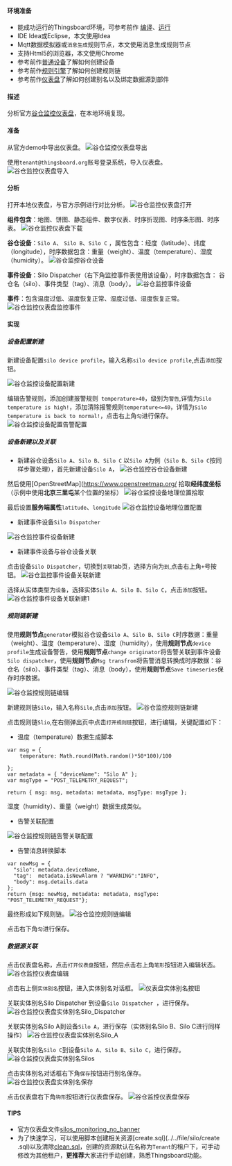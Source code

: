 #### 环境准备

- 能成功运行的Thingsboard环境，可参考前作 [编译](编译.md)、[运行](运行.md)
- IDE Idea或Eclipse，本文使用Idea
- Mqtt数据模拟器或`消息生成`规则节点，本文使用消息生成规则节点
- 支持Html5的浏览器，本文使用Chrome
- 参考前作[普通设备](普通设备.md)了解如何创建设备
- 参考前作[规则引擎](规则引擎.md)了解如何创建规则链
- 参考前作[仪表盘](仪表盘.md)了解如何创建别名以及绑定数据源到部件

#### 描述
分析官方[谷仓监控仪表盘](https://demo.thingsboard.io/dashboard/198c2b60-0edc-11e7-942c-bb0136cc33d0?publicId=963ab470-34c9-11e7-a7ce-bb0136cc33d0)，在本地环境复现。

#### 准备
从官方demo中导出仪表盘。
![谷仓监控仪表盘导出](../../image/谷仓监控仪表盘导出.png)

使用`tenant@thingsboard.org`账号登录系统，导入仪表盘。
![谷仓监控仪表盘导入](../../image/谷仓监控仪表盘导入.png)

#### 分析
打开本地仪表盘，与官方示例进行对比分析。
![谷仓监控仪表盘打开](../../image/谷仓监控仪表盘打开.png)

**组件包含**：地图、饼图、静态组件、数字仪表、时序折现图、时序条形图、时序表。
![谷仓监控仪表盘下载](../../image/谷仓监控仪表盘.png)

**谷仓设备**：`Silo A`、 `Silo B`、`Silo C` ，属性包含：经度（latitude）、纬度（longitude），时序数据包含：重量（weight）、温度（temperature）、湿度（humidity）。
![谷仓监控谷仓设备](../../image/谷仓监控谷仓设备.png)

**事件设备**：Silo Dispatcher（右下角监控事件表使用该设备），时序数据包含： 谷仓名（silo）、事件类型（tag）、消息（body）。
![谷仓监控事件设备](../../image/谷仓监控事件设备.png)

**事件**：包含温度过低、温度恢复正常、湿度过低、湿度恢复正常。
![谷仓监控仪表盘监控事件](../../image/谷仓监控仪表盘监控事件.png)

#### 实现

##### 设备配置新建
新建设备配置`silo device profile`，输入名称`silo device profile`,点击`添加`按钮。

![谷仓监控设备配置新建](../../image/谷仓监控设备配置新建.png)

编辑告警规则，添加创建报警规则` temperature>40`，级别为`警告`,详情为`Silo temperature is high!`，添加清除报警规则`temperature<=40`，详情为`Silo temperature is back to normal!`，点击右上角`勾`进行保存。
![谷仓监控设备配置告警配置](../../image/谷仓监控设备配置告警配置.png)


##### 设备新建以及关联
- 新建谷仓设备`Silo A`、`Silo B`、`Silo C`
以`Silo A`为例（`Silo B`、`Silo C`按同样步骤处理），首先新建设备`Silo A`，
![谷仓监控谷仓设备新建](../../image/谷仓监控谷仓设备新建.png)

然后使用[OpenStreetMap](https://www.openstreetmap.org/ 拾取**经纬度坐标**（示例中使用**北京三里屯**某个位置的坐标）
![谷仓监控设备地理位置拾取](../../image/谷仓监控设备地理位置拾取.png)

最后设置**服务端属性**`latitude`、`longitude`
![谷仓监控设备地理位置配置](../../image/谷仓监控设备地理位置配置.png)

- 新建事件设备`Silo Dispatcher`

![谷仓监控事件设备新建](../../image/谷仓监控事件设备新建.png)

- 新建事件设备与谷仓设备关联

点击设备`Silo Dispatcher`，切换到`关联`tab页，选择方向为`到`,点击右上角`+`号按钮。
![谷仓监控事件设备关联新建](../../image/谷仓监控事件设备关联新建.png)

选择从实体类型为`设备`，选择实体`Silo A`、`Silo B`、`Silo C`，点击`添加`按钮。
![谷仓监控事件设备关联新建1](../../image/谷仓监控事件设备关联新建1.png)

##### 规则链新建

使用**规则节点**`generator`模拟谷仓设备`Silo A`、`Silo B`、`Silo C`时序数据：重量（weight）、温度（temperature）、湿度（humidity），使用**规则节点**`device profile`生成设备警告，使用**规则节点**`change originator`将告警关联到事件设备`Silo dispatcher`，使用**规则节点**`Msg transfrom`将告警消息转换成时序数据：谷仓名（silo）、事件类型（tag）、消息（body），使用**规则节点**`Save timeseries`保存时序数据。

![谷仓监控规则链编辑](../../image/谷仓监控规则链编辑.png)

新建规则链`Silo`，输入名称`Silo`,点击`添加`按钮。
![谷仓监控规则链新建](../../image/谷仓监控规则链新建.png)

点击规则链`Slio`,在右侧弹出页中点击`打开规则链`按钮，进行编辑，关键配置如下：

- 温度（temperature）数据生成脚本
```
var msg = { 
    temperature: Math.round(Math.random()*50*100)/100
    
};
var metadata = { "deviceName": "Silo A" };
var msgType = "POST_TELEMETRY_REQUEST";

return { msg: msg, metadata: metadata, msgType: msgType };
```
湿度（humidity）、重量（weight）数据生成类似。

- 告警关联配置

![谷仓监控规则链告警关联配置](../../image/谷仓监控规则链告警关联配置.png)

- 告警消息转换脚本
```
var newMsg = {
  "silo": metadata.deviceName,
  "tag":  metadata.isNewAlarm ? "WARNING":"INFO",
  "body": msg.details.data
};
return {msg: newMsg, metadata: metadata, msgType: "POST_TELEMETRY_REQUEST"};
```
最终形成如下规则链。
![谷仓监控规则链编辑](../../image/谷仓监控规则链编辑.png)

点击右下角`勾`进行保存。

##### 数据源关联

点击仪表盘名称，点击`打开仪表盘`按钮，然后点击右上角`笔形`按钮进入编辑状态。
![谷仓监控仪表盘编辑](../../image/谷仓监控仪表盘编辑.png)

点击右上侧`实体别名`按钮，进入实体别名对话框。
![仪表盘实体别名按钮](../../image/仪表盘实体别名按钮.png)

关联实体别名Silo Dispatcher 到设备`Silo Dispatcher `，进行保存。
![谷仓监控仪表盘实体别名Silo_Dispatcher](../../image/谷仓监控仪表盘实体别名Silo_Dispatcher.png)

关联实体别名Silo A到设备`Silo A`，进行保存（实体别名Silo B、Silo C进行同样操作）
![谷仓监控仪表盘实体别名Silo_A](../../image/谷仓监控仪表盘实体别名Silo_A.png)

关联实体别名`Silo C`到设备`Silo A`、`Silo B`、`Silo C`，进行保存。
![谷仓监控仪表盘实体别名Silos](../../image/谷仓监控仪表盘实体别名Silos.png)

点击实体别名对话框右下角`保存`按钮进行别名保存。
![谷仓监控仪表盘实体别名保存](../../image/谷仓监控仪表盘实体别名保存.png)

点击仪表盘右下角`钩形`按钮进行仪表盘保存。
![谷仓监控仪表盘保存](../../image/谷仓监控仪表盘保存.png)



#### TIPS
- 官方仪表盘文件[silos_monitoring_no_banner](../../file/silo/tb_silos_monitoring_no_banner.json)
- 为了快速学习，可以使用脚本创建相关资源[create.sql](../../file/silo/create
.sql)以及清除[clean.sql](../../file/silo/clean.sql)，创建的资源默认在名称为`Tenant`的租户下，可手动修改为其他租户，**更推荐**大家进行手动创建，熟悉Thingsboard功能。



